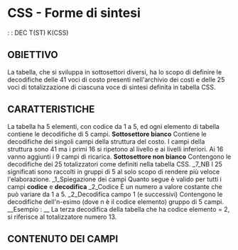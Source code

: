 # CSS - Forme di sintesi
 :  : DEC T(ST) K(CSS)
## OBIETTIVO
La tabella, che si sviluppa in sottosettori diversi, ha lo scopo di definire le decodifiche delle 41 voci di costo presenti nell'archivio dei costi e delle 25 voci di totalizzazione di ciascuna voce di sintesi definita in tabella CSS.
## CARATTERISTICHE
La tabella ha 5 elementi, con codice da 1 a 5, ed ogni elemento di tabella contiene le decodifiche di 5 campi.
__Sottosettore bianco__
Contiene le decodifiche dei singoli campi della struttura del costo. I campi della struttura sono 41 ma i primi 16 si ripetono al livello e ai livelli inferiori. Ai 16 vanno aggiunti i 9 campi di ricarica.
__Sottosettore non bianco__
Contengono le decodifiche dei 25 totalizzatori come definiti nella tabella CSS.
_7_NB  I 25 significati sono raccolti in gruppi di 5 al solo scopo di rendere più veloce l'elaborazione.
_1_Spiegazione dei campi
Quanto segue è valido per tutti i campi __codice__ e __decodifica__
_2_Codice
 È un numero a valore costante che può variare da 1 a 5.
_2_Decodifica campo 1 (e successivi)
Contengono le decodifiche dell'n-esimo (dove n è il codice elemento) gruppo di 5 campi.
__Esempio : __
La terza decodifica della tabella che ha codice elemento = 2, si riferisce al totalizzatore numero 13.
## CONTENUTO DEI CAMPI
